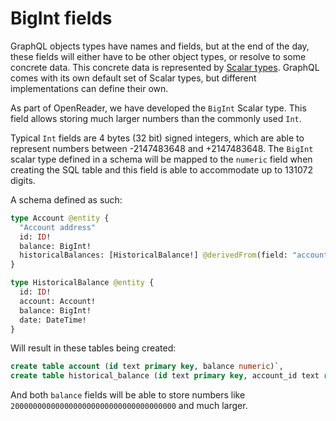 # BigInt fields

GraphQL objects types have names and fields, but at the end of the day, these fields will either have to be other object types, or resolve to some concrete data. This concrete data is represented by [Scalar types](https://graphql.org/learn/schema/#scalar-types). GraphQL comes with its own default set of Scalar types, but different implementations can define their own.

As part of OpenReader, we have developed the `BigInt` Scalar type. This field allows storing much larger numbers than the commonly used `Int`.

Typical `Int` fields are 4 bytes (32 bit) signed integers, which are able to represent numbers between -2147483648 and +2147483648. The `BigInt` scalar type defined in a schema will be mapped to the `numeric` field when creating the SQL table and this field is able to accommodate up to 131072 digits.

A schema defined as such:

```graphql title="schema.graphql"
type Account @entity {
  "Account address"
  id: ID!
  balance: BigInt!
  historicalBalances: [HistoricalBalance!] @derivedFrom(field: "account")
}

type HistoricalBalance @entity {
  id: ID!
  account: Account!
  balance: BigInt!
  date: DateTime!
}

```


Will result in these tables being created:

```sql
create table account (id text primary key, balance numeric)`,
create table historical_balance (id text primary key, account_id text references account(id), balance numeric, date timestamp)
```

And both `balance` fields will be able to store numbers like `2000000000000000000000000000000000000` and much larger.
